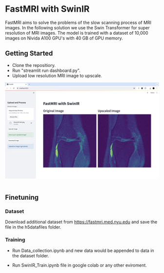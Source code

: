 # FastMRI with SwinIR

FastMRI aims to solve the problems of the slow scanning process of MRI images. In the following solution we use the Swin Transformer for super resolution of MRI images. The model is trained with a dataset of 10,000 images on Nivida A100 GPU's with 40 GB of GPU memory.

## Getting Started

- Clone the repositiory.
- Run "streamlit run dashboard.py".
- Upload low resolution MRI image to upscale.

<img src="./dashboard.png" title="demo" alt="demo"/>&nbsp;


## Finetuning

### Dataset
Download additional dataset from https://fastmri.med.nyu.edu and save the file in the h5datafiles folder.

### Training

- Run Data_collection.ipynb and new data would be appended to data in the dataset folder.

- Run SwinIR_Train.ipynb file in google colab or any other eviroment. 
